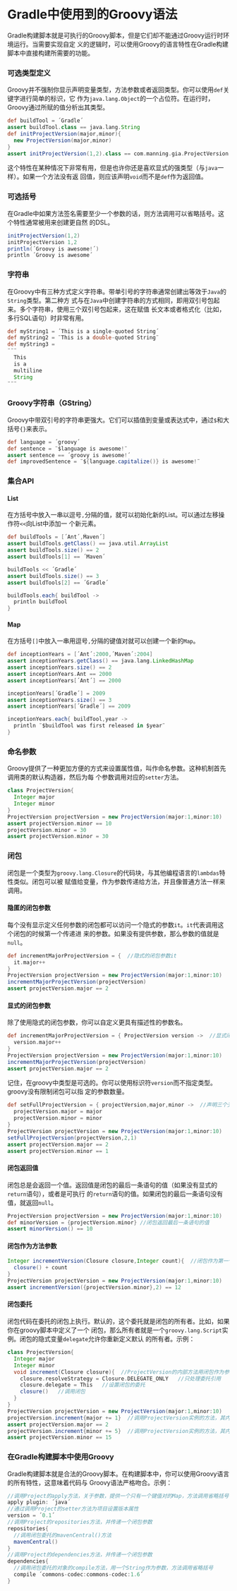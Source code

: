Gradle中使用到的Groovy语法
=======================
Gradle构建脚本就是可执行的Groovy脚本，但是它们却不能通过Groovy运行时环境运行。当需要实现自定
义的逻辑时，可以使用Groovy的语言特性在Gradle构建脚本中直接构建所需要的功能。

### 可选类型定义
Groovy并不强制你显示声明变量类型，方法参数或者返回类型。你可以使用`def`关键字进行简单的标识，它
作为`java.lang.Object`的一个占位符。在运行时，Groovy通过所赋的值分析出其类型。

```groovy
def buildTool = ´Gradle´
assert buildTool.class == java.lang.String
def initProjectVersion(major,minor){
  new ProjectVersion(major,minor)
}
assert initProjectVersion(1,2).class == com.manning.gia.ProjectVersion
```
这个特性在某种情况下非常有用，但是也许你还是喜欢显式的强类型（与`java`一样）。如果一个方法没有返
回值，则应该声明`void`而不是`def`作为返回值。

### 可选括号
在Gradle中如果方法签名需要至少一个参数的话，则方法调用可以省略括号。这个特性通常被用来创建更自然
的DSL。
```groovy
initProjectVersion(1,2)
initProjectVersion 1,2
println(´Groovy is awesome!´)
println ´Groovy is awesome´
```

### 字符串
在Groovy中有三种方式定义字符串。带单引号的字符串通常创建出等效于`Java`的`String`类型。第二种方
式与在`Java`中创建字符串的方式相同，即用双引号包起来。多个字符串，使用三个双引号包起来，这在赋值
长文本或者格式化（比如，多行SQL语句）时非常有用。
```groovy
def myString1 = ´This is a single-quoted String´
def myString2 = ¨This is a double-quoted String¨
def myString3 =
¨¨¨
  This
  is a
  multiline
  String
¨¨¨
```

### Groovy字符串（GString）
Groovy中带双引号的字符串更强大。它们可以插值到变量或表达式中，通过`$`和大括号`{}`来表示。
```groovy
def language = ´groovy´
def sentence = ¨$language is awesome!¨
assert sentence == ´groovy is awesome!´
def improvedSentence = ¨${language.capitalize()} is awesome!¨
```

### 集合API
#### List
在方括号中放入一串以逗号`,`分隔的值，就可以初始化新的List。可以通过左移操作符`<<`向List中添加一
个新元素。
```groovy
def buildTools = [´Ant´,Ḿaven´]
assert buildTools.getClass() == java.util.ArrayList
assert buildTools.size() == 2
assert buildTools[1] == ´Maven´

buildTools << ´Gradle´
assert buildTools.size() == 3
assert buildTools[2] == ´Gradle´

buildTools.each{ buildTool ->
  println buildTool
}
```
#### Map
在方括号`[]`中放入一串用逗号`,`分隔的键值对就可以创建一个新的`Map`。
```groovy
def inceptionYears = [´Ant´:2000,´Maven´:2004]
assert inceptionYears.getClass() == java.lang.LinkedHashMap
assert inceptionYears.size() == 2
assert inceptionYears.Ant == 2000
assert inceptionYears[´Ant´] == 2000

inceptionYears[´Gradle´] = 2009
assert inceptionYears.size() == 3
assert inceptionYears[´Gradle´] == 2009

inceptionYears.each{ buildTool,year ->
  println ¨$buildTool was first released in $year¨
}
```

### 命名参数
Groovy提供了一种更加方便的方式来设置属性值，叫作命名参数。这种机制首先调用类的默认构造器，然后为每
个参数调用对应的`setter`方法。
```groovy
class ProjectVersion{
  Integer major
  Integer minor
}
ProjectVersion projectVersion = new ProjectVersion(major:1,minor:10)
assert projectVersion.minor == 10
projectVersion.minor = 30
assert projectVersion.minor = 30
```

### 闭包
闭包是一个类型为`groovy.lang.Closure`的代码块，与其他编程语言的`lambdas`特性类似。闭包可以被
赋值给变量，作为参数传递给方法，并且像普通方法一样来调用。
#### 隐匿的闭包参数
每个没有显示定义任何参数的闭包都可以访问一个隐式的参数`it`。`it`代表调用这个闭包的时候第一个传递进
来的参数。如果没有提供参数，那么参数的值就是`null`。
```groovy
def incrementMajorProjectVersion = {  //隐式的闭包参数it
  it.major++
}
ProjectVersion projectVersion = new ProjectVersion(major:1,minor:10)
incrementMajorProjectVersion(projectVersion)
assert projectVersion.major == 2
```
#### 显式的闭包参数
除了使用隐式的闭包参数，你可以自定义更具有描述性的参数名。
```groovy
def incrementMajorProjectVersion = { ProjectVersion version ->  //显式闭包参数
  version.major++
}
ProjectVersion projectVersion = new ProjectVersion(major:1,minor:10)
incrementMajorProjectVersion(projectVersion)
assert projectVersion.major == 2
```
记住，在groovy中类型是可选的。你可以使用标识符`version`而不指定类型。groovy没有限制闭包可以指
定的参数数量。
```groovy
def setFullProjectVersion = { projectVersion,major,minor ->  //声明三个无类型闭包参数
  projectVersion.major = major
  projectVersion.minor = minor
}
ProjectVersion projectVersion = new ProjectVersion(major:1,minor:10)
setFullProjectVersion(projectVersion,2,1)
assert projectVersion.major == 2
assert projectVersion.minor == 1
```
#### 闭包返回值
闭包总是会返回一个值。返回值是闭包的最后一条语句的值（如果没有显式的`return`语句），或者是可执行
的`return`语句的值。如果闭包的最后一条语句没有值，就返回`null`。
```groovy
ProjectVersion projectVersion = new ProjectVersion(major:1,minor:10)
def minorVersion = {projectVersion.minor} //闭包返回最后一条语句的值
assert minorVersion() == 10
```
#### 闭包作为方法参数
```groovy
Integer incrementVersion(Closure closure,Integer count){  //闭包作为第一个参数
  closure() + count
}
ProjectVersion projectVersion = new ProjectVersion(major:1,minor:10)
assert incrementVersion({projectVersion.minor},2) == 12
```
#### 闭包委托
闭包代码在委托的闭包上执行。默认的，这个委托就是闭包的所有者。比如，如果你在groovy脚本中定义了一个
闭包，那么所有者就是一个`groovy.lang.Script`实例。闭包的隐式变量`delegate`允许你重新定义默认
的所有者。示例：
```groovy
class ProjectVersion{
  Integer major
  Integer minor
  void increment(Closure closure){  //ProjectVersion的内部方法用闭包作为参数
    closure.resolveStrategy = Closure.DELEGATE_ONLY   //只处理委托引用
    closure.delegate = This   //设置闭包的委托
    closure()   //调用闭包
  }
}
ProjectVersion projectVersion = new ProjectVersion(major:1,minor:10)
projectVersion.increment{major += 1}  //调用ProjectVersion实例的方法，其内部执行了一个闭包
assert projectVersion.major == 2
projectVersion.increment{minor += 5}  //调用ProjectVersion实例的方法，其内部执行了一个闭包
assert projectVersion.minor == 15
```

### 在Gradle构建脚本中使用Groovy
Gradle构建脚本就是合法的Groovy脚本。在构建脚本中，你可以使用Groovy语言的所有特性，这意味着代码与
Groovy语法严格吻合。示例：
```gradle 
//调用Project的apply方法，关于参数，提供一个只有一个键值对的Map，方法调用省略括号
apply plugin: ´java´
//通过调用Project的setter方法为项目设置版本属性
version = ´0.1´
//调用Project的repositories方法，并传递一个闭包参数
repositories{
  //调用闭包委托的mavenCentral()方法
  mavenCentral()
}
//调用Project的dependencies方法，并传递一个闭包参数
dependencies{
  //调用闭包委托的对象的compile方法，用一个String作为参数，方法调用省略括号
  compile ´commons-codec:commons-codec:1.6´
}
```
